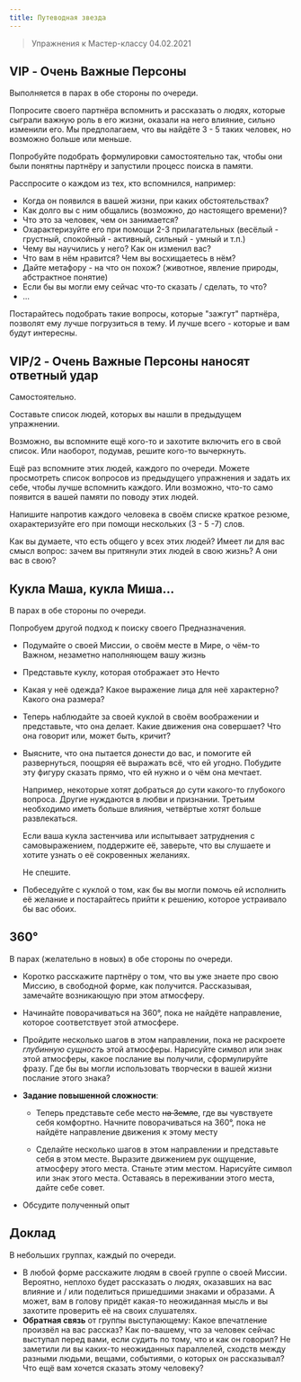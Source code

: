 ```yaml
---
title: Путеводная звезда
---
```


> Упражнения к Мастер-классу 04.02.2021

## VIP - Очень Важные Персоны

Выполняется в парах в обе стороны по очереди.

Попросите своего партнёра вспомнить и рассказать о людях,
которые сыграли важную роль в его жизни,
оказали на него влияние, сильно изменили его.
Мы предполагаем, что вы найдёте 3 - 5 таких человек,
но возможно больше или меньше.

Попробуйте подобрать формулировки самостоятельно так,
чтобы они были понятны партнёру и запустили процесс поиска в памяти.

Расспросите о каждом из тех, кто вспомнился, например:
- Когда он появился в вашей жизни, при каких обстоятельствах?
- Как долго вы с ним общались (возможно, до настоящего времени)?
- Что это за человек, чем он занимается?
- Охарактеризуйте его при помощи 2-3 прилагательных
  (весёлый - грустный, спокойный - активный, сильный - умный и т.п.)
- Чему вы научились у него? Как он изменил вас?
- Что вам в нём нравится? Чем вы восхищаетесь в нём?
- Дайте метафору - на что он похож?
  (животное, явление природы, абстрактное понятие)
- Если бы вы могли ему сейчас что-то сказать / сделать, то что?
- ...

Постарайтесь подобрать такие вопросы, которые "зажгут" партнёра,
позволят ему лучше погрузиться в тему.
И лучше всего - которые и вам будут интересны.

## VIP/2 - Очень Важные Персоны наносят ответный удар

Самостоятельно.

Составьте список людей,
которых вы нашли в предыдущем упражнении.

Возможно, вы вспомните ещё кого-то и захотите включить его в свой список.
Или наоборот, подумав, решите кого-то вычеркнуть.

Ещё раз вспомните этих людей,
каждого по очереди.
Можете просмотреть список вопросов из предыдущего
упражнения и задать их себе,
чтобы лучше вспомнить каждого.
Или возможно, что-то само
появится в вашей памяти по поводу этих людей.

Напишите напротив каждого человека в своём списке
краткое резюме,
охарактеризуйте его при помощи нескольких
(3 - 5 -7) слов.

Как вы думаете, что есть общего у всех этих людей?
Имеет ли для вас смысл вопрос:
зачем вы притянули этих людей в свою жизнь?
А они вас в свою?

## Кукла Маша, кукла Миша...

В парах в обе стороны по очереди.

Попробуем другой подход к поиску своего Предназначения.

- Подумайте о своей Миссии, о своём месте в Мире, о чём-то Важном, незаметно наполняющем вашу жизнь
- Представьте куклу, которая отображает это Нечто
- Какая у неё одежда? Какое выражение лица для неё характерно? Какого она размера?
- Теперь наблюдайте за своей куклой в своём воображении и представьте, что она делает.
  Какие движения она совершает?
  Что она говорит или, может быть, кричит?
- Выясните, что она пытается донести до вас,
  и помогите ей развернуться,
  поощряя её выражать всё, что ей угодно.
  Побудите эту фигуру сказать прямо,
  что ей нужно и о чём она мечтает.

  Например, некоторые хотят добраться до сути
  какого-то глубокого вопроса.
  Другие нуждаются в любви и признании.
  Третьим необходимо иметь больше влияния,
  четвёртые хотят больше развлекаться.

  Если ваша кукла застенчива или испытывает затруднения
  с самовыражением, поддержите её,
  заверьте, что вы слушаете и хотите узнать
  о её сокровенных желаниях.

  Не спешите.

- Побеседуйте с куклой о том,
  как бы вы могли помочь ей исполнить
  её желание и постарайтесь прийти к решению,
  которое устраивало бы вас обоих.

## 360&deg;

В парах
(желательно в новых)
в обе стороны по очереди.

- Коротко расскажите партнёру о том,
  что вы уже знаете про свою Миссию,
  в свободной форме, как получится.
  Рассказывая,
  замечайте возникающую при этом атмосферу.

- Начинайте поворачиваться на 360&deg;,
  пока не найдёте направление,
  которое соответствует этой атмосфере.

- Пройдите несколько шагов в этом направлении,
  пока не раскроете *глубинную сущность*
  этой атмосферы.
  Нарисуйте символ или знак этой атмосферы,
  какое послание вы получили,
  сформулируйте фразу.
  Где бы вы могли использовать творчески
  в вашей жизни послание этого знака?

- **Задание повышенной сложности**:
  + Теперь представьте себе место ~~на Земле~~,
    где вы чувствуете себя комфортно.
    Начните поворачиваться на 360&deg;,
    пока не найдёте направление движения к этому месту

  + Сделайте несколько шагов в этом направлении
    и представьте себя в этом месте.
    Выразите движением рук ощущение,
    атмосферу этого места.
    Станьте этим местом.
    Нарисуйте символ или знак этого места.
    Оставаясь в переживании этого места,
    дайте себе совет.

- Обсудите полученный опыт

## Доклад

В небольших группах,
каждый по очереди.

- В любой форме расскажите людям в своей группе
  о своей Миссии.
  Вероятно, неплохо будет рассказать о людях,
  оказавших на вас влияние и / или
  поделиться пришедшими знаками и образами.
  А может, вам в голову придёт какая-то неожиданная мысль
  и вы захотите проверить её на своих слушателях.
- **Обратная связь** от группы выступающему:
  Какое впечатление произвёл на вас рассказ?
  Как по-вашему, что за человек сейчас выступал перед вами,
  если судить по тому, что и как он говорил?
  Не заметили ли вы каких-то неожиданных
  параллелей, сходств между разными людьми,
  вещами, событиями,
  о которых он рассказывал?
  Что ещё вам хочется сказать этому человеку?
